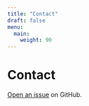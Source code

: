```yaml
---
title: "Contact"
draft: false
menu:
  main:
    weight: 90
---
```


# Contact

[Open an issue](https://github.com/maxmerc/hugo-mock-landing-page-autodeployed/issues/new) on GitHub.

